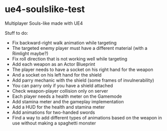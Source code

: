# ue4-soulslike-test
Multiplayer Souls-like made with UE4

Stuff to do:

* Fix backward-right walk animation while targeting
* The targeted enemy player must have a different material (with a Rimlight maybe?)
* Fix roll direction that is not working well while targeting
* Add each weapon as an Actor Blueprint
* The player needs to have a socket on his right hand for the weapon
* And a socket on his left hand for the shield
* Add parry mechanic with the shield (some frames of invulnerability)
* You can parry only if you have a shield attached
* Check weapon-player collision only on server
* Each player needs a health meter on the Gamemode
* Add stamina meter and the gameplay implementation
* Add a HUD for the health and stamina meter
* Add animations for two-handed swords
* Find a way to add different types of animations based on the weapon in use without making a spaghetti monster
